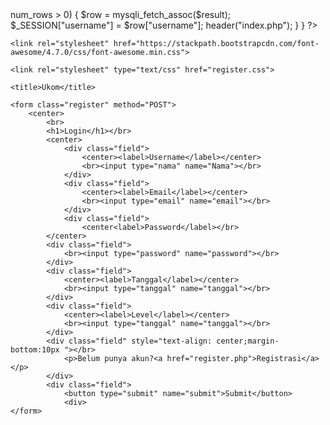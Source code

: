 <?php

include "config.php";
error_reporting(0);
session_start();
if (isset($_SESSION["username"])) {
    header("Location: portfolio.php");
}

if (isset($_POST["submit"])) {
    $email = $_POST["email"];
    $password = $_POST["password"];
    $sql = "SELECT * FROM users WHERE email = '$email' AND  password = '$password'";
    $result = mysqli_query($conn, $sql);

    if ($result->num_rows > 0) {
        $row = mysqli_fetch_assoc($result);
        $_SESSION["username"] = $row["username"];
        header("index.php");
    }
}
?>

<!DOCTYPE html>
<html>

<head>
    <meta charset="utf-8">
    <meta name="viewport" content="width=device-width, initial-scale=1.0">

    <link rel="stylesheet" href="https://stackpath.bootstrapcdn.com/font-awesome/4.7.0/css/font-awesome.min.css">

    <link rel="stylesheet" type="text/css" href="register.css">

    <title>Ukom</title>
</head>

<body>
    <div class="alert alert-warning" role="alert">
        <?php echo $_SESSION['error'] ?>
    </div>

    <form class="register" method="POST">
        <center>
            <br>
            <h1>Login</h1></br>
            <center>
                <div class="field">
                    <center><label>Username</label></center>
                    <br><input type="nama" name="Nama"></br>
                </div>
                <div class="field">
                    <center><label>Email</label></center>
                    <br><input type="email" name="email"></br>
                </div>
                <div class="field">
                    <center<label>Password</label></br>
            </center>
            <div class="field">
                <br><input type="password" name="password"></br>
            </div>
            <div class="field">
                <center><label>Tanggal</label></center>
                <br><input type="tanggal" name="tanggal"></br>
            </div>
            <div class="field">
                <center><label>Level</label></center>
                <br><input type="tanggal" name="tanggal"></br>
            </div>
            <div class="field" style="text-align: center;margin-bottom:10px "></br>
                <p>Belum punya akun?<a href="register.php">Registrasi</a></p>
            </div>
            <div class="field">
                <button type="submit" name="submit">Submit</button>
                <div>
    </form>
</body>

</html>

